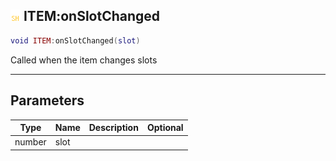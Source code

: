 ## ![shared](.gitbook/assets/shared.png) ITEM:onSlotChanged


```lua
void ITEM:onSlotChanged(slot)
```

Called when the item changes slots


------
## Parameters

| Type   | Name | Description              | Optional |
| ------ | ---- | ------------------------ | -------: |
| number | slot |  |  |


